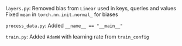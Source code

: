 `layers.py`: Removed bias from `Linear` used in keys, queries and values
Fixed `mean` in `torch.nn.init.normal_` for biases

`process_data.py`: Added `__name__ == "__main__"`

`train.py`: Added `AdamW` with learning rate from `train_config`